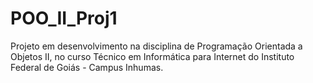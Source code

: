 # POO_II_Proj1
Projeto em desenvolvimento na disciplina de Programação Orientada a Objetos II, no curso Técnico em Informática para Internet do Instituto Federal de Goiás - Campus Inhumas.
